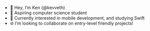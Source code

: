 - 👋 Hey, I’m Ken (@kevveth)
- 🌱 Aspiring computer science student
- 📱 Currently interested in mobile development, and studying Swift
- 🌐 I’m looking to collaborate on entry-level friendly projects!

<!---
kevveth/kevveth is a ✨ special ✨ repository because its `README.md` (this file) appears on your GitHub profile.
You can click the Preview link to take a look at your changes.
--->
